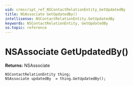 ```yaml
---
uid: crmscript_ref_NSContactRelationEntity_GetUpdatedBy
title: NSAssociate GetUpdatedBy()
intellisense: NSContactRelationEntity.GetUpdatedBy
keywords: NSContactRelationEntity, GetUpdatedBy
so.topic: reference
---
```


# NSAssociate GetUpdatedBy()

**Returns:** NSAssociate

```crmscript
NSContactRelationEntity thing;
NSAssociate updatedBy  = thing.GetUpdatedBy();
```

